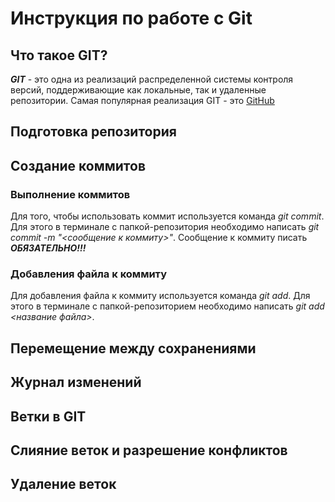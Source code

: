 # Инструкция по работе с Git

## Что такое GIT?
***GIT*** - это одна из реализаций распределенной системы контроля версий, поддерживающие как локальные, так и удаленные репозитории. Самая популярная реализация GIT - это [GitHub](https://github.com)
## Подготовка репозитория

## Создание коммитов

### Выполнение коммитов
Для того, чтобы использовать коммит используется команда *git commit*. Для этого в терминале с папкой-репозитория необходимо написать *git commit -m "<сообщение к коммиту>"*. Сообщение к коммиту писать ***ОБЯЗАТЕЛЬНО!!!***

### Добавления файла к коммиту
Для добавления файла к коммиту используется команда *git add*. Для этого в терминале с папкой-репозиторием необходимо написать *git add <название файла>*.

## Перемещение между сохранениями

## Журнал изменений

## Ветки в  GIT

## Слияние веток и разрешение конфликтов

## Удаление веток